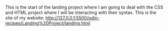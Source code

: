 This is the start of the landing project where I am going to deal with the CSS and HTML project where I will be interacting with their syntax.
This is the site of my website: http://127.0.0.1:5500/odin-recipes/Landing%20Project/landing.html 
